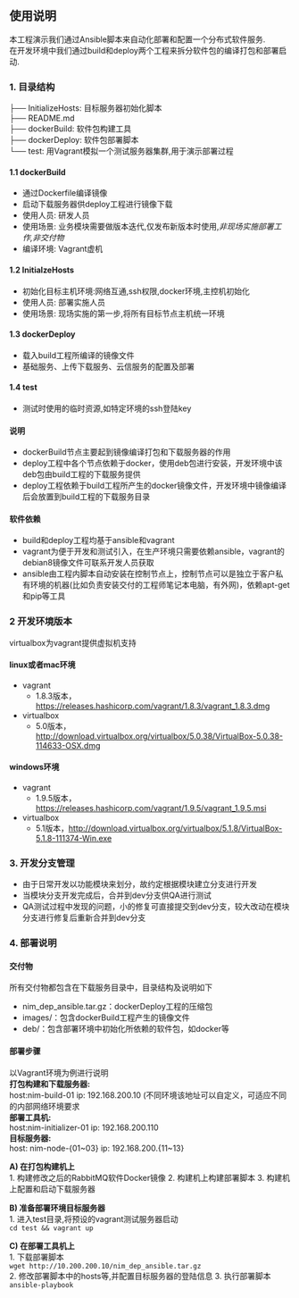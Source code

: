 ## 使用说明

本工程演示我们通过Ansible脚本来自动化部署和配置一个分布式软件服务.  
在开发环境中我们通过build和deploy两个工程来拆分软件包的编译打包和部署启动.

### 1. 目录结构

├── InitializeHosts: 目标服务器初始化脚本   
├── README.md           
├── dockerBuild: 软件包构建工具           
├── dockerDeploy: 软件包部署脚本            
└── test: 用Vagrant模拟一个测试服务器集群,用于演示部署过程                      

#### 1.1 dockerBuild

* 通过Dockerfile编译镜像
* 启动下载服务器供deploy工程进行镜像下载
* 使用人员: 研发人员
* 使用场景: 业务模块需要做版本迭代,仅发布新版本时使用,_非现场实施部署工作,非交付物_
* 编译环境: Vagrant虚机

#### 1.2 InitialzeHosts
* 初始化目标主机环境:网络互通,ssh权限,docker环境,主控机初始化
* 使用人员: 部署实施人员
* 使用场景: 现场实施的第一步,将所有目标节点主机统一环境

#### 1.3 dockerDeploy
* 载入build工程所编译的镜像文件
* 基础服务、上传下载服务、云信服务的配置及部署

#### 1.4 test
* 测试时使用的临时资源,如特定环境的ssh登陆key

#### 说明

* dockerBuild节点主要起到镜像编译打包和下载服务器的作用
* deploy工程中各个节点依赖于docker，使用deb包进行安装，开发环境中该deb包由build工程的下载服务提供
* deploy工程依赖于build工程所产生的docker镜像文件，开发环境中镜像编译后会放置到build工程的下载服务目录

#### 软件依赖

* build和deploy工程均基于ansible和vagrant
* vagrant为便于开发和测试引入，在生产环境只需要依赖ansible，vagrant的debian8镜像文件可联系开发人员获取
* ansible由工程内脚本自动安装在控制节点上，控制节点可以是独立于客户私有环境的机器(比如负责安装交付的工程师笔记本电脑，有外网)，依赖apt-get和pip等工具

### 2 开发环境版本

virtualbox为vagrant提供虚拟机支持

#### linux或者mac环境

* vagrant
	* 1.8.3版本，https://releases.hashicorp.com/vagrant/1.8.3/vagrant_1.8.3.dmg
* virtualbox 
	* 5.0版本，http://download.virtualbox.org/virtualbox/5.0.38/VirtualBox-5.0.38-114633-OSX.dmg

#### windows环境

* vagrant
	* 1.9.5版本，https://releases.hashicorp.com/vagrant/1.9.5/vagrant_1.9.5.msi
* virtualbox 
	* 5.1版本，http://download.virtualbox.org/virtualbox/5.1.8/VirtualBox-5.1.8-111374-Win.exe

### 3. 开发分支管理

* 由于日常开发以功能模块来划分，故约定根据模块建立分支进行开发
* 当模块分支开发完成后，合并到dev分支供QA进行测试
* QA测试过程中发现的问题，小的修复可直接提交到dev分支，较大改动在模块分支进行修复后重新合并到dev分支

### 4. 部署说明

#### 交付物

所有交付物都包含在下载服务目录中，目录结构及说明如下

* nim\_dep\_ansible.tar.gz：dockerDeploy工程的压缩包
* images/：包含dockerBuild工程产生的镜像文件
* deb/：包含部署环境中初始化所依赖的软件包，如docker等

#### 部署步骤

以Vagrant环境为例进行说明   
**打包构建和下载服务器:**   
    host:nim-build-01 ip: 192.168.200.10 (不同环境该地址可以自定义，可适应不同的内部网络环境要求  
**部署工具机:**   
    host:nim-initializer-01  ip: 192.168.200.110      
**目标服务器:**   
    host: nim-node-{01~03} ip: 192.168.200.{11~13}  

**A) 在打包构建机上**   
    1. 构建修改之后的RabbitMQ软件Docker镜像
    2. 构建机上构建部署脚本
    3. 构建机上配置和启动下载服务器

**B) 准备部署环境目标服务器**  
    1. 进入test目录,将预设的vagrant测试服务器启动   
    `cd test && vagrant up`

**C) 在部署工具机上**  
    1. 下载部署脚本  
       `wget http://10.200.200.10/nim_dep_ansible.tar.gz`   
    2. 修改部署脚本中的hosts等,并配置目标服务器的登陆信息
    3. 执行部署脚本   
        `ansible-playbook ` 